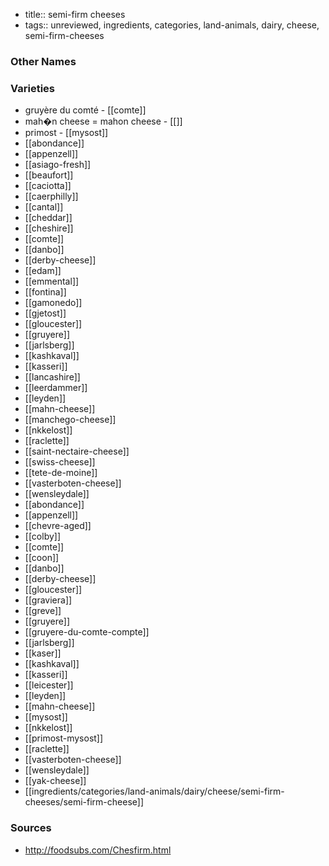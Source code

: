 - title:: semi-firm cheeses
- tags:: unreviewed, ingredients, categories, land-animals, dairy, cheese, semi-firm-cheeses


### Other Names


### Varieties

* gruyère du comté - [[comte]]
* mah�n cheese = mahon cheese - [[]]
* primost - [[mysost]]
* [[abondance]]
* [[appenzell]]
* [[asiago-fresh]]
* [[beaufort]]
* [[caciotta]]
* [[caerphilly]]
* [[cantal]]
* [[cheddar]]
* [[cheshire]]
* [[comte]]
* [[danbo]]
* [[derby-cheese]]
* [[edam]]
* [[emmental]]
* [[fontina]]
* [[gamonedo]]
* [[gjetost]]
* [[gloucester]]
* [[gruyere]]
* [[jarlsberg]]
* [[kashkaval]]
* [[kasseri]]
* [[lancashire]]
* [[leerdammer]]
* [[leyden]]
* [[mahn-cheese]]
* [[manchego-cheese]]
* [[nkkelost]]
* [[raclette]]
* [[saint-nectaire-cheese]]
* [[swiss-cheese]]
* [[tete-de-moine]]
* [[vasterboten-cheese]]
* [[wensleydale]]
* [[abondance]]
* [[appenzell]]
* [[chevre-aged]]
* [[colby]]
* [[comte]]
* [[coon]]
* [[danbo]]
* [[derby-cheese]]
* [[gloucester]]
* [[graviera]]
* [[greve]]
* [[gruyere]]
* [[gruyere-du-comte-compte]]
* [[jarlsberg]]
* [[kaser]]
* [[kashkaval]]
* [[kasseri]]
* [[leicester]]
* [[leyden]]
* [[mahn-cheese]]
* [[mysost]]
* [[nkkelost]]
* [[primost-mysost]]
* [[raclette]]
* [[vasterboten-cheese]]
* [[wensleydale]]
* [[yak-cheese]]
* [[ingredients/categories/land-animals/dairy/cheese/semi-firm-cheeses/semi-firm-cheese]]

### Sources
* http://foodsubs.com/Chesfirm.html
